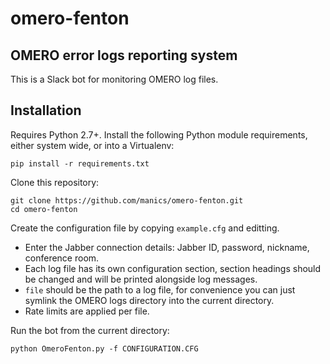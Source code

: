 omero-fenton
===========

OMERO error logs reporting system
---------------------------------

This is a Slack bot for monitoring OMERO log files.

Installation
------------

Requires Python 2.7+. Install the following Python module requirements, either system wide, or into a Virtualenv:

    pip install -r requirements.txt

Clone this repository:

    git clone https://github.com/manics/omero-fenton.git
    cd omero-fenton


Create the configuration file by copying `example.cfg` and editting.

* Enter the Jabber connection details: Jabber ID, password, nickname, conference room.
* Each log file has its own configuration section, section headings should be changed and will be printed alongside log messages.
* `file` should be the path to a log file, for convenience you can just symlink the OMERO logs directory into the current directory.
* Rate limits are applied per file.

Run the bot from the current directory:

```
python OmeroFenton.py -f CONFIGURATION.CFG
```
